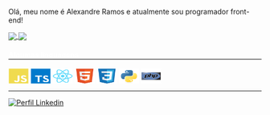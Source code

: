 Olá, meu nome é Alexandre Ramos e atualmente sou programador front-end!


<a href="#">
  <img align="center" height="150px" src="https://github-readme-stats.vercel.app/api?username=alehsilva&theme=radical&show_icons=true&hide=contribs,prs&count_private=true" />
</a>
<a href="#">
  <img align="center" height="150px" src="https://github-readme-stats.vercel.app/api/top-langs/?username=alehsilva&theme=radical&layout=compact" />
</a>


<div>
<h4 style=" color:#fff; border-bottom:1px solid #000;">Algumas linguagens</h4>
  <img align="center" alt="Alexandre-Js" height="30" width="40" src="https://raw.githubusercontent.com/devicons/devicon/master/icons/javascript/javascript-plain.svg" style="max-width:100%;">
  <img align="center" alt="Alexandre-Ts" height="30" width="40" src="https://raw.githubusercontent.com/devicons/devicon/master/icons/typescript/typescript-plain.svg" style="max-width:100%;">
  <img align="center" alt="Alexandre-React" height="30" width="40" src="https://raw.githubusercontent.com/devicons/devicon/master/icons/react/react-original.svg" style="max-width:100%;">
  <img align="center" alt="Alexandre-HTML" height="30" width="40" src="https://raw.githubusercontent.com/devicons/devicon/master/icons/html5/html5-original.svg" style="max-width:100%;">
  <img align="center" alt="Alexandre-CSS" height="30" width="40" src="https://raw.githubusercontent.com/devicons/devicon/master/icons/css3/css3-original.svg" style="max-width:100%;">
  <img align="center" alt="Alexandre-Python" height="30" width="40" src="https://raw.githubusercontent.com/devicons/devicon/master/icons/python/python-original.svg" style="max-width:100%;">
  <img align="center" alt="Alexandre-Python" height="30" width="40" src="https://raw.githubusercontent.com/devicons/devicon/00f02ef57fb7601fd1ddcc2fe6fe670fef3ae3e4/icons/php/php-original.svg" style="max-width:100%;">
<hr>

<a href="https://www.linkedin.com/in/alexandre-ramos-611592a0/"><img alt="Perfil Linkedin" src="https://img.shields.io/badge/LinkedIn-0077B5?style=for-the-badge&logo=linkedin&logoColor=white"></a>
<br/>
</div>
